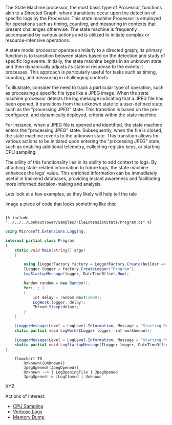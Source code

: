 The State Machine processor, the most basic type of Processor, functions
akin to a Directed Graph, where transitions occur upon the detection of
specific logs by the Processor. This state machine Processor is employed
for operations such as timing, counting, and measuring in contexts that
present challenges otherwise. The state machine is frequently
accompanied by various actions and is utilized to initiate complex or
resource-intensive operations.

A state model processor operates similarly to a directed graph; its
primary function is to transition between states based on the detection
and study of specific log events. Initially, the state machine begins in
an unknown state and then dynamically adjusts its state in response to
the events it processes. This approach is particularly useful for tasks
such as timing, counting, and measuring in challenging contexts.

To illustrate, consider the need to track a particular type of
operation, such as processing a specific file type like a JPEG image.
When the state machine processor detects the log message indicating that
a JPEG file has been opened, it transitions from the unknown state to a
user-defined state, such as the \"processing JPEG\" state. This
transition is based on the pre-configured, and dynamically deployed,
criteria within the state machine.

For instance, when a JPEG file is opened and identified, the state
machine enters the \"processing JPEG\" state. Subsequently, when the
file is closed, the state machine reverts to the unknown state. This
transition allows for various actions to be initiated upon entering the
\"processing JPEG\" state, such as enabling additional telemetry,
collecting registry keys, or starting CPU sampling.

The utility of this functionality lies in its ability to add context to
logs. By attaching state-related information to future logs, the state
machine enhances the logs\' value. This enriched information can be
immediately useful in backend databases, providing instant awareness and
facilitating more informed decision-making and analysis.

Lets look at a few examples, as they likely will help tell the tale

Image a piece of code that looks something like this:

```cdocs

{% include "../../../LookoutTower/Samples/FileExtensionStats/Program.cs" %}

```


```csharp
using Microsoft.Extensions.Logging;

internal partial class Program
{
    static void Main(string[] args)
    {

        using ILoggerFactory factory = LoggerFactory.Create(builder => builder.AddConsole());
        ILogger logger = factory.CreateLogger("Program");
        LogStartupMessage(logger, DateTimeOffset.Now);

        Random random = new Random();
        for(; ; )
        {
            int delay = random.Next(1000);
            LogWork(logger, delay);
            Thread.Sleep(delay);
        }
    }

    [LoggerMessage(Level = LogLevel.Information, Message = "Starting Process {workAmount}.")]
    static partial void LogWork(ILogger logger, int workAmount);

    [LoggerMessage(Level = LogLevel.Information, Message = "Starting Process {startTime}.")]
    static partial void LogStartupMessage(ILogger logger, DateTimeOffset startTime);
}
```



``` mermaid
    flowchart TD
        Unknown((Unknown))
        JpegOpened((JpegOpened))
        Unknown --> | LogOpeningFile | JpegOpened
        JpegOpened--> |LogClosed | Unknown
```

XYZ

Actions of Interest:

-   [CPU Sampling](../../Actions/Action.CPUSample.document.md)
-   [Verbose Logs](../../Actions/Action.VerboseLogs.document.md)
-   [Memory Dump](../../Actions//Action.MemoryDump.document.md)
